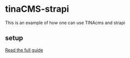 # tinaCMS-strapi

This is an example of how one can use TINAcms and strapi

## setup

[Read the full guide](https://tinacms.org/guides/nextjs/tina-with-strapi/authenticating-with-strapi)
